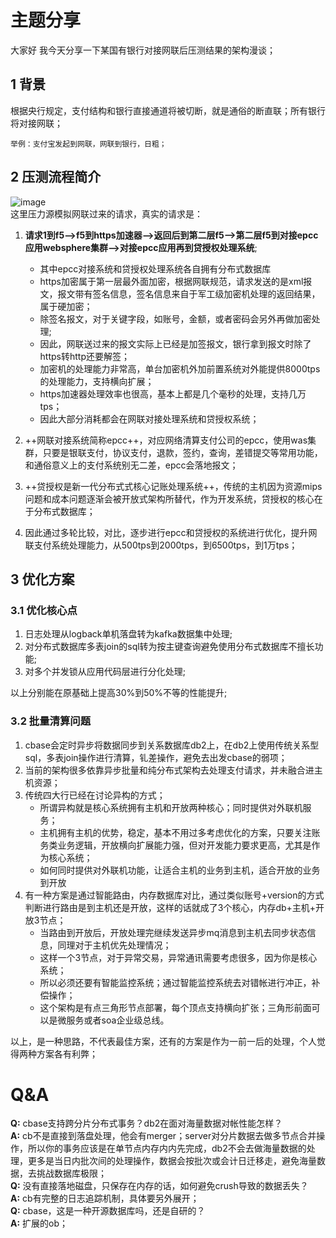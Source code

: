 # 主题分享
大家好 我今天分享一下某国有银行对接网联后压测结果的架构漫谈；
## 1 背景
根据央行规定，支付结构和银行直接通道将被切断，就是通俗的断直联；所有银行将对接网联；

    举例：支付宝发起到网联，网联到银行，日粗；

## 2 压测流程简介
![image](http://static.cocolian.cn/img/20180926_160248.png)  
这里压力源模拟网联过来的请求，真实的请求是：
1. **请求1到f5-->f5到https加速器-->返回后到第二层f5-->第二层f5到对接epcc应用websphere集群-->对接epcc应用再到贷授权处理系统**;
   - 其中epcc对接系统和贷授权处理系统各自拥有分布式数据库
   - https加密属于第一层最外面加密，根据网联规范，请求发送的是xml报文，报文带有签名信息，签名信息来自于军工级加密机处理的返回结果，属于硬加密；
   - 除签名报文，对于关键字段，如账号，金额，或者密码会另外再做加密处理;
   - 因此，网联送过来的报文实际上已经是加签报文，银行拿到报文时除了https转http还要解签；
   - 加密机的处理能力非常高，单台加密机外加前置系统对外能提供8000tps的处理能力，支持横向扩展；
   - https加速器处理效率也很高，基本上都是几个毫秒的处理，支持几万tps；
   - 因此大部分消耗都会在网联对接处理系统和贷授权系统；

2. ++网联对接系统简称epcc++，对应网络清算支付公司的epcc，使用was集群，只要是银联支付，协议支付，退款，签约，查询，差错提交等常用功能，和通俗意义上的支付系统别无二差，epcc会落地报文；
3. ++贷授权是新一代分布式式核心记账处理系统++，传统的主机因为资源mips问题和成本问题逐渐会被开放式架构所替代，作为开发系统，贷授权的核心在于分布式数据库；
4. 因此通过多轮比较，对比，逐步进行epcc和贷授权的系统进行优化，提升网联支付系统处理能力，从500tps到2000tps，到6500tps，到1万tps；

## 3 优化方案

### 3.1 优化核心点
1. 日志处理从logback单机落盘转为kafka数据集中处理; 
2. 对分布式数据库多表join的sql转为按主键查询避免使用分布式数据库不擅长功能;
3. 对多个并发锁从应用代码层进行分化处理;

以上分别能在原基础上提高30%到50%不等的性能提升;

### 3.2 批量清算问题

1. cbase会定时异步将数据同步到关系数据库db2上，在db2上使用传统关系型sql，多表join操作进行清算，钆差操作，避免去出发cbase的弱项；
2. 当前的架构很多依靠异步批量和纯分布式架构去处理支付请求，并未融合进主机资源；
3. 传统四大行已经在讨论异构的方式；
   - 所谓异构就是核心系统拥有主机和开放两种核心；同时提供对外联机服务；
   - 主机拥有主机的优势，稳定，基本不用过多考虑优化的方案，只要关注账务类业务逻辑，开放横向扩展能力强，但对开发能力要求更高，尤其是作为核心系统；
   - 如何同时提供对外联机功能，让适合主机的业务到主机，适合开放的业务到开放
4. 有一种方案是通过智能路由，内存数据库对比，通过类似账号+version的方式判断进行路由是到主机还是开放，这样的话就成了3个核心，内存db+主机+开放3节点；
   - 当路由到开放后，开放处理完继续发送异步mq消息到主机去同步状态信息，同理对于主机优先处理情况；
   - 这样一个3节点，对于异常交易，异常通讯需要考虑很多，因为你是核心系统；
   - 所以必须还要有智能监控系统；通过智能监控系统去对错帐进行冲正，补偿操作；
   - 这个架构是有点三角形节点部署，每个顶点支持横向扩张；三角形前面可以是微服务或者soa企业级总线。  

以上，是一种思路，不代表最佳方案，还有的方案是作为一前一后的处理，个人觉得两种方案各有利弊；



# Q&A

**Q:** cbase支持跨分片分布式事务？db2在面对海量数据对帐性能怎样？  
**A:** cb不是直接到落盘处理，他会有merger；server对分片数据去做多节点合并操作，所以你的事务应该是在单节点内存内内先完成，db2不会去做海量数据的处理，更多是当日内批次间的处理操作，数据会按批次或会计日迁移走，避免海量数据，去挑战数据库极限；    
**Q:** 没有直接落地磁盘，只保存在内存的话，如何避免crush导致的数据丢失？  
**A:** cb有完整的日志追踪机制，具体要另外展开；  
**Q:** cbase，这是一种开源数据库吗，还是自研的？  
**A:** 扩展的ob；  
